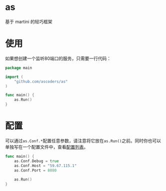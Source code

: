 # as
基于 martini 的轻巧框架

# 使用

如果想创建一个监听80端口的服务，只需要一行代码：

~~~go
package main

import (
	"github.com/ascoders/as"
)

func main() {
	as.Run()
}
~~~

# 配置

可以通过`as.Conf.*`配置任意参数，请注意将它放在`as.Run()`之前。同时你也可以单独写在一个配置文件中，查看<a href='/ascoders/as/conf/readme.md'>配置列表</a>。

~~~go
func main() {
	as.Conf.Debug = true
	as.Conf.Host = "59.67.115.1"
	as.Conf.Port = 8080
	
	as.Run()
}
~~~